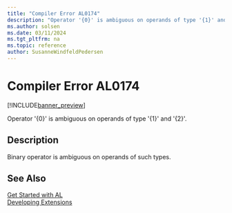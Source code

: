 ```yaml
---
title: "Compiler Error AL0174"
description: "Operator '{0}' is ambiguous on operands of type '{1}' and '{2}'."
ms.author: solsen
ms.date: 03/11/2024
ms.tgt_pltfrm: na
ms.topic: reference
author: SusanneWindfeldPedersen
---
```

[//]: # (START>DO_NOT_EDIT)
[//]: # (IMPORTANT:Do not edit any of the content between here and the END>DO_NOT_EDIT.)
[//]: # (Any modifications should be made in the .xml files in the ModernDev repo.)
# Compiler Error AL0174

[!INCLUDE[banner_preview](../includes/banner_preview.md)]

Operator '{0}' is ambiguous on operands of type '{1}' and '{2}'.


## Description
Binary operator is ambiguous on operands of such types.  

[//]: # (IMPORTANT: END>DO_NOT_EDIT)
## See Also  
[Get Started with AL](../devenv-get-started.md)  
[Developing Extensions](../devenv-dev-overview.md)  